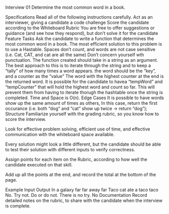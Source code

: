 Interview 01
Determine the most common word in a book.

Specifications
Read all of the following instructions carefully.
Act as an interviewer, giving a candidate a code challenge
Score the candidate according to the Whiteboard Rubric
You are free to offer suggestions or guidance (and see how they respond), but don’t solve it for the candidate
Feature Tasks
Ask the candidate to write a function that determines the most common word in a book.
The most efficient solution to this problem is to use a Hastable.
Spaces don’t count, and words are not case sensitive (i.e. Cat, CAT, and cat are all the same)
Don’t concern yourself wth punctuation.
The function created should take in a string as an argument.
The best approach to this is to iterate through the string and to keep a “tally” of how many times a word appears.
the word should be the “key”, and a counter as the “value”
The word with the highest counter at the end is the returned word.
It is possible for the candidate to havea “tempWord” and “tempCounter” that will hold the highest word and count so far. This will prevent them from having to iterate thorugh the hashtable once the string is completed.
Time and Space is O(n).
Edge Cases
It is possible to have words show up the same amount of times as others, In this case, return the first occurance (i.e. both “dog” and “cat” show up twice -> return “dog”);
Structure
Familiarize yourself with the grading rubric, so you know how to score the interview.

Look for effective problem solving, efficient use of time, and effective communication with the whiteboard space available.

Every solution might look a little different, but the candidate should be able to test their solution with different inputs to verify correctness.

Assign points for each item on the Rubric, according to how well the candidate executed on that skill.

Add up all the points at the end, and record the total at the bottom of the page.

Example
Input	Output
In a galaxy far far away	far
Taco cat ate a taco	taco
No. Try not. Do or do not. There is no try.	No
Documentation
Record detailed notes on the rubric, to share with the candidate when the interview is complete.